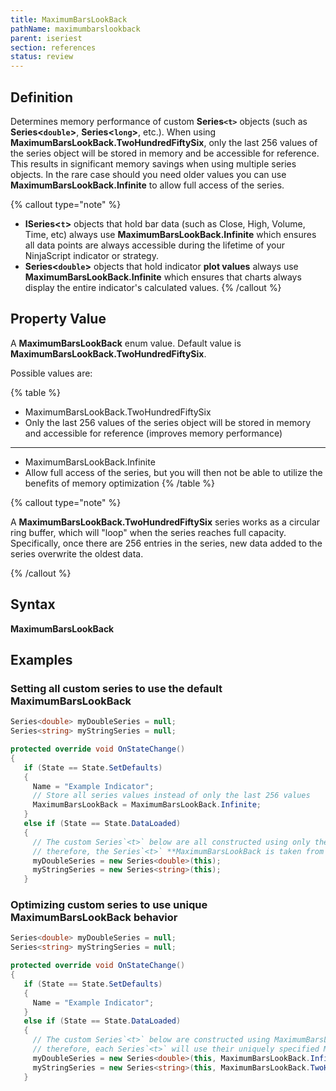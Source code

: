 ```yaml
---
title: MaximumBarsLookBack
pathName: maximumbarslookback
parent: iseriest
section: references
status: review
---
```


## Definition

Determines memory performance of custom **Series`<t>`** objects (such as **Series<`double`>**, **Series<`long`>**, etc.). When using **MaximumBarsLookBack.TwoHundredFiftySix**, only the last 256 values of the series object will be stored in memory and be accessible for reference. This results in significant memory savings when using multiple series objects. In the rare case should you need older values you can use **MaximumBarsLookBack.Infinite** to allow full access of the series.

{% callout type="note" %}

* **ISeries<`t`>** objects that hold bar data (such as Close, High, Volume, Time, etc) always use **MaximumBarsLookBack.Infinite** which ensures all data points are always accessible during the lifetime of your NinjaScript indicator or strategy.
* **Series<`double`>** objects that hold indicator **plot values** always use **MaximumBarsLookBack.Infinite** which ensures that charts always display the entire indicator's calculated values.
{% /callout %}

## Property Value

A **MaximumBarsLookBack** enum value. Default value is **MaximumBarsLookBack.TwoHundredFiftySix**.

Possible values are:

{% table %}

* MaximumBarsLookBack.TwoHundredFiftySix
* Only the last 256 values of the series object will be stored in memory and accessible for reference (improves memory performance)

---

* MaximumBarsLookBack.Infinite
* Allow full access of the series, but you will then not be able to utilize the benefits of memory optimization
{% /table %}

{% callout type="note" %}

A **MaximumBarsLookBack.TwoHundredFiftySix** series works as a circular ring buffer, which will "loop" when the series reaches full capacity. Specifically, once there are 256 entries in the series, new data added to the series overwrite the oldest data.

{% /callout %}

## Syntax

**MaximumBarsLookBack**

## Examples

### Setting all custom series to use the default **MaximumBarsLookBack**

```csharp
Series<double> myDoubleSeries = null;
Series<string> myStringSeries = null;

protected override void OnStateChange()
{
   if (State == State.SetDefaults)
   {
     Name = "Example Indicator";
     // Store all series values instead of only the last 256 values
     MaximumBarsLookBack = MaximumBarsLookBack.Infinite;
   }
   else if (State == State.DataLoaded)
   {
     // The custom Series`<t>` below are all constructed using only the NinjaScriptBase object (i.e., "this")
     // therefore, the Series`<t>` **MaximumBarsLookBack is taken from the NinjaScript's configured MaximumBarsLookBack property
     myDoubleSeries = new Series<double>(this);
     myStringSeries = new Series<string>(this);
   }

```

### Optimizing custom series to use unique **MaximumBarsLookBack** behavior

```csharp
Series<double> myDoubleSeries = null;
Series<string> myStringSeries = null;

protected override void OnStateChange()
{
   if (State == State.SetDefaults)
   {
     Name = "Example Indicator";
   }
   else if (State == State.DataLoaded)
   {
     // The custom Series`<t>` below are constructed using MaximumBarsLookBack parameter
     // therefore, each Series`<t>` will use their uniquely specified MaximumBarsLookBack properties
     myDoubleSeries = new Series<double>(this, MaximumBarsLookBack.Infinite); // stores all values
     myStringSeries = new Series<string>(this, MaximumBarsLookBack.TwoHundredFiftySix); // only the last 256 values (better performance)
   }
```
